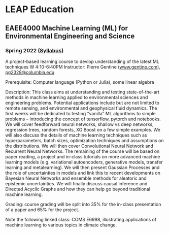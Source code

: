 # LEAP Education
## EAEE4000 Machine Learning (ML) for Environmental Engineering and Science
### Spring 2022 ([Syllabus](/CourseInfo/CPC-Spring2022-Syllabus.md))

A project-based learning course to devlop understanding of the latest ML techniques
W 4:10-6:40PM
Instructor: Pierre Gentine (www.gentine.com), pg2328@columbia.edu

Prerequisite: 
Computer language (Python or Julia), some linear algebra 

Description: This class aims at understanding and testing state-of-the-art methods in machine learning applied to environmental sciences and engineering problems. Potential applications include but are not limited to remote sensing, and environmental and geophysical fluid dynamics. 
The first weeks will be dedicated to testing “vanilla” ML algorithms to simple problems – introducing the concept of tensorflow, pytorch and notebooks. We will cover feedforward neural networks, shallow vs deep networks, regression trees, random forests, XG Boost on a few simple examples. We will also discuss the details of machine learning techniques such as hyperparameters, batch sizes, optimization techniques and assumptions on the distributions. We will then cover Convolutional Neural Network and Recurrent Neural Networks.
The remaining of the course will be based on paper reading, a project and in-class tutorials on more advanced machine learning models (e.g. variational autoencoders, generative models, transfer learning and metalearning). 
We will then present Gaussian Processes and the role of uncertainties in models and link this to recent developments on Bayesian Neural Networks and ensemble methods for aleatoric and epistemic uncertainties. 
We will finally discuss causal inference and Directed Acyclic Graphs and how they can help go beyond traditional machine learning.

Grading: course grading will be split into 35% for the in-class presentation of a paper and 65% for the project.

Note the following linked class: COMS E6998, illustrating applications of machine learning to various topics in climate change.


